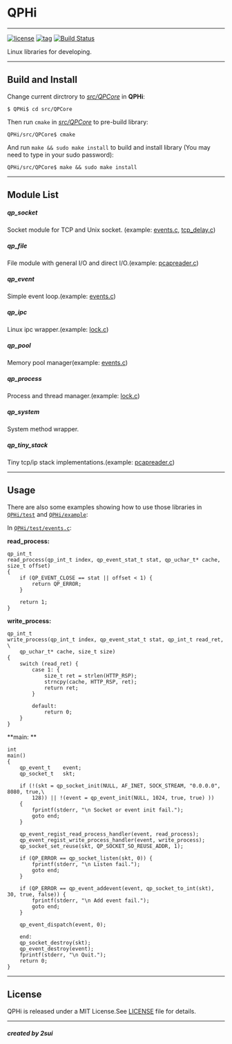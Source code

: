 
# QPHi

----
[![license](https://img.shields.io/badge/license-MIT%20License-blue.svg)](https://mit-license.org/)
[![tag](https://img.shields.io/badge/tag-v1.0.0-yellow.svg)](https://github.com/2sui/QPHi/tree/1.0.0)
[![Build Status](https://travis-ci.org/2sui/QPHi.svg?branch=master)](https://travis-ci.org/2sui/QPHi)

Linux libraries for developing.

----

## Build and Install
Change current dirctrory to [_src/QPCore_](./src/QPCore) in **QPHi**:

```
$ QPHi$ cd src/QPCore
```
Then run `cmake` in [_src/QPCore_](./src/QPCore) to pre-build library:

```
QPHi/src/QPCore$ cmake
```
And run `make && sudo make install` to build and install library (You may need to type in your sudo password):

```
QPHi/src/QPCore$ make && sudo make install
```

----

## Module List
##### qp_socket
Socket module for TCP and Unix socket. (example: [events.c](./test/events.c), [tcp_delay.c](./test/tcp_delay.c))

##### qp_file
File module with general I/O and direct I/O.(example: [pcapreader.c](./test/pcapreader.c))

##### qp_event
Simple event loop.(example: [events.c](./test/events.c))

##### qp_ipc
Linux ipc wrapper.(example: [lock.c](./test/lock.c))

##### qp_pool
Memory pool manager(example: [events.c](./test/events.c))

##### qp_process
Process and thread manager.(example: [lock.c](./test/lock.c))

##### qp_system
System method wrapper.

##### qp_tiny_stack
Tiny tcp/ip stack implementations.(example: [pcapreader.c](./test/pcapreader.c))

----

## Usage
There are also some examples showing how to use those libraries in [`QPHi/test`](./test) and [`QPHi/example`](./example):

In [`QPHi/test/events.c`](./test/events.c):

**read_process:**

```
qp_int_t
read_process(qp_int_t index, qp_event_stat_t stat, qp_uchar_t* cache, size_t offset)
{
    if (QP_EVENT_CLOSE == stat || offset < 1) {
        return QP_ERROR;
    }
    
    return 1;
}

```

**write_process:**

```
qp_int_t
write_process(qp_int_t index, qp_event_stat_t stat, qp_int_t read_ret, \
    qp_uchar_t* cache, size_t size)
{
    switch (read_ret) {
        case 1: {
            size_t ret = strlen(HTTP_RSP);
            strncpy(cache, HTTP_RSP, ret);
            return ret;
        }
                    
        default:
            return 0;
    }
}

```

**main: **

```
int
main()
{
    qp_event_t    event;
    qp_socket_t   skt;
    
    if (!(skt = qp_socket_init(NULL, AF_INET, SOCK_STREAM, "0.0.0.0", 8080, true,\
        128)) || !(event = qp_event_init(NULL, 1024, true, true) )) 
    {
        fprintf(stderr, "\n Socket or event init fail.");
        goto end;
    }
    
    qp_event_regist_read_process_handler(event, read_process);
    qp_event_regist_write_process_handler(event, write_process);
    qp_socket_set_reuse(skt, QP_SOCKET_SO_REUSE_ADDR, 1);
    
    if (QP_ERROR == qp_socket_listen(skt, 0)) {
        fprintf(stderr, "\n Listen fail.");
        goto end;
    }
    
    if (QP_ERROR == qp_event_addevent(event, qp_socket_to_int(skt), 30, true, false)) {
        fprintf(stderr, "\n Add event fail.");
        goto end;
    }
    
    qp_event_dispatch(event, 0);
    
    end:
    qp_socket_destroy(skt);
    qp_event_destroy(event);
    fprintf(stderr, "\n Quit.");
    return 0;
}

```

----

## License
QPHi is released under a MIT License.See [LICENSE](./LICENSE) file for details.

----

##### created by 2sui


